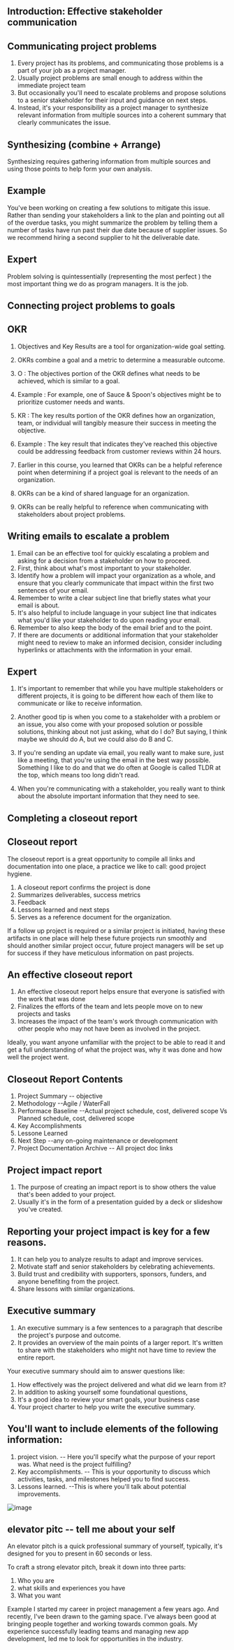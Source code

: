 ## Introduction: Effective stakeholder communication

## Communicating project problems

1. Every project has its problems, and communicating those problems is a part of your job as a project manager.
2. Usually project problems are small enough to address within the immediate project team
3. But occasionally you'll need to escalate problems and propose solutions to a senior stakeholder for their input and guidance on next steps.
4. Instead, it's your responsibility as a project manager to synthesize relevant information from multiple sources into a coherent summary that clearly communicates the issue.

## Synthesizing (combine + Arrange)
Synthesizing requires gathering information from multiple sources and using those points to help form your own analysis. 

## Example
You've been working on creating a few solutions to mitigate this issue. Rather than sending your stakeholders a link to the plan and pointing out all of the overdue tasks, you might summarize the problem by telling them a number of tasks have run past their due date because of supplier issues. So we recommend hiring a second supplier to hit the deliverable date. 

## Expert 
Problem solving is quintessentially (representing the most perfect  ) the most important thing we do as program managers. It is the job.

## Connecting project problems to goals

## OKR
1. Objectives and Key Results are a tool for organization-wide goal setting. 
2. OKRs combine a goal and a metric to determine a measurable outcome.
3. O : The objectives portion of the OKR defines what needs to be achieved, which is similar to a goal. 
4. Example : For example, one of Sauce &amp; Spoon's objectives might be to prioritize customer needs and wants.
5. KR : The key results portion of the OKR defines how an organization, team, or individual will tangibly measure their success in meeting the objective. 
6. Example : The key result that indicates they've reached this objective could be addressing feedback from customer reviews within 24 hours.


7. Earlier in this course, you learned that OKRs can be a helpful reference point when determining if a project goal is relevant to the needs of an organization. 
8. OKRs can be a kind of shared language for an organization. 
9. OKRs can be really helpful to reference when communicating with stakeholders about project problems.

## Writing emails to escalate a problem
1. Email can be an effective tool for quickly escalating a problem and asking for a decision from a stakeholder on how to proceed.
2. First, think about what's most important to your stakeholder. 
3. Identify how a problem will impact your organization as a whole, and ensure that you clearly communicate that impact within the first two sentences of your email. 
4. Remember to write a clear subject line that briefly states what your email is about.
5. It's also helpful to include language in your subject line that indicates what you'd like your stakeholder to do upon reading your email.
6. Remember to also keep the body of the email brief and to the point.
7.  If there are documents or additional information that your stakeholder might need to review to make an informed decision, consider including hyperlinks or attachments with the information in your email. 

## Expert 
1.  It's important to remember that while you have multiple stakeholders or different projects, it is going to be different how each of them like to communicate or like to receive information.

2. Another good tip is when you come to a stakeholder with a problem or an issue, you also come with your proposed solution or possible solutions, thinking about not just asking, what do I do? But saying, I think maybe we should do A, but we could also do B and C.

3.  If you're sending an update via email, you really want to make sure, just like a meeting, that you're using the email in the best way possible. Something I like to do and that we do often at Google is called TLDR at the top, which means too long didn't read.

4. When you're communicating with a stakeholder, you really want to think about the absolute important information that they need to see.

## Completing a closeout report

## Closeout report
The closeout report is a great opportunity to compile all links and documentation into one place, a practice we like to call: good project hygiene. 

1. A closeout report confirms the project is done
2. Summarizes deliverables, success metrics
3. Feedback
4. Lessons learned and next steps
5. Serves as a reference document for the organization.

If a follow up project is required or a similar project is initiated, having these artifacts in one place will help these future projects run smoothly and should another similar project occur, future project managers will be set up for success if they have meticulous information on past projects.

## An effective closeout report
1. An effective closeout report helps ensure that everyone is satisfied with the work that was done
2. Finalizes the efforts of the team and lets people move on to new projects and tasks
3. Increases the impact of the team's work through communication with other people who may not have been as involved in the project. 

Ideally, you want anyone unfamiliar with the project to be able to read it and get a full understanding of what the project was, why it was done and how well the project went.

## Closeout Report Contents
1. Project Summary -- objective
2. Methodology  --Agile / WaterFall
3. Performace Baseline --Actual project schedule, cost, delivered scope Vs Planned schedule, cost, delivered scope
4. Key Accomplishments
5. Lessone Learned
6. Next Step  --any on-going maintenance or development
7. Project Documentation Archive  -- All project doc links

## Project impact report
1. The purpose of creating an impact report is to show others the value that's been added to your project. 
2.  Usually it's in the form of a presentation guided by a deck or slideshow you've created.

## Reporting your project impact is key for a few reasons. 
1. It can help you to analyze results to adapt and improve services. 
2. Motivate staff and senior stakeholders by celebrating achievements. 
3. Build trust and credibility with supporters, sponsors, funders, and anyone benefiting from the project. 
4. Share lessons with similar organizations. 

## Executive summary
1. An executive summary is a few sentences to a paragraph that describe the project's purpose and outcome.
2. It provides an overview of the main points of a larger report. It's written to share with the stakeholders who might not have time to review the entire report.


Your executive summary should aim to answer questions like:
1. How effectively was the project delivered and what did we learn from it? 
2. In addition to asking yourself some foundational questions, 
3. It's a good idea to review your smart goals, your business case
4. Your project charter to help you write the executive summary. 


## You'll want to include elements of the following information: 
1. project vision.  -- Here you'll specify what the purpose of your report was. What need is the project fulfilling? 
2. Key accomplishments. -- This is your opportunity to discuss which activities, tasks, and milestones helped you to find success.
3. Lessons learned.   --This is where you'll talk about potential improvements.


![image](https://user-images.githubusercontent.com/74914096/163671729-f4431987-b376-4ceb-bafb-77d9667c1484.png)

## elevator pitc  -- tell me about your self
 An elevator pitch is a quick professional summary of yourself, typically, it's designed for you to present in 60 seconds or less. 
 
 To craft a strong elevator pitch, break it down into three parts:
 1. Who you are
 2. what skills and experiences you have
 3. What you want

Example 
 I started my career in project management a few years ago. And recently, I've been drawn to the gaming space. I've always been good at bringing people together and working towards common goals. My experience successfully leading teams and managing new app development, led me to look for opportunities in the industry. 

